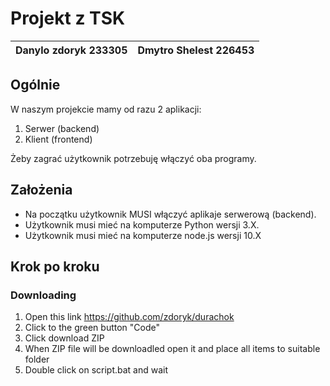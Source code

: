# Projekt z TSK
| Danylo zdoryk  233305 | Dmytro Shelest  226453| 
|---| --- |

## Ogólnie

W naszym projekcie mamy od razu 2 aplikacji:
1. Serwer (backend)
2. Klient (frontend)

Żeby zagrać użytkownik potrzebuję włączyć oba programy.

## Założenia

* Na początku użytkownik MUSI włączyć aplikaje serwerową (backend).
* Użytkownik musi mieć na komputerze Python wersji 3.X.
* Użytkownik musi mieć na komputerze node.js wersji 10.X

## Krok po kroku

### Downloading

1. Open this link https://github.com/zdoryk/durachok
2. Click to the green button "Code"
3. Click download ZIP
4. When ZIP file will be downloadled open it and place all items to suitable folder
5. Double click on script.bat and wait
